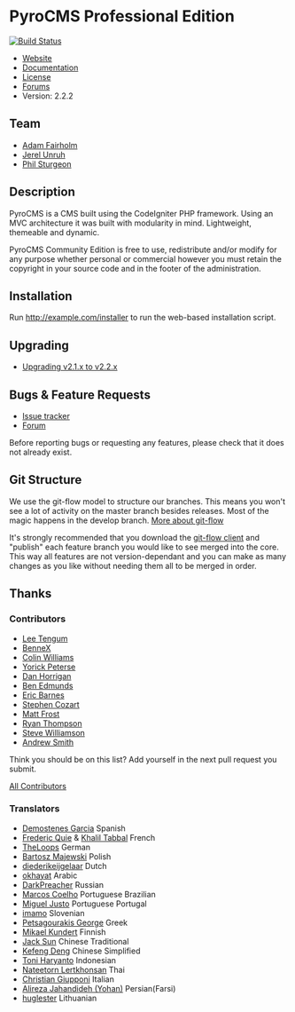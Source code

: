 # PyroCMS Professional Edition

[![Build Status](https://travis-ci.org/pyrocms/pyrocms.png?branch=2.2/master)](https://travis-ci.org/pyrocms/pyrocms)

* [Website](https://www.pyrocms.com/)
* [Documentation](https://www.pyrocms.com/documentation)
* [License](http://pyrocms.com/legal/license)
* [Forums](http://forum.pyrocms.com)
* Version: 2.2.2

## Team

* [Adam Fairholm](http://adamfairholm.com/)
* [Jerel Unruh](http://jerel.co/)
* [Phil Sturgeon](http://philsturgeon.co.uk/)

## Description

PyroCMS is a CMS built using the CodeIgniter PHP framework. Using an MVC architecture
it was built with modularity in mind. Lightweight, themeable and dynamic.

PyroCMS Community Edition is free to use, redistribute and/or modify for any purpose whether personal or commercial however you must retain the copyright in your source code and in the footer of the administration.

## Installation

Run http://example.com/installer to run the web-based installation script.

## Upgrading

* [Upgrading v2.1.x to v2.2.x](http://docs.pyrocms.com/2.2/manual/reference/upgrade-guides/upgrade-2-1-to-2-2-0)

## Bugs & Feature Requests

* [Issue tracker](http://github.com/pyrocms/pyrocms/issues)
* [Forum](http://forum.pyrocms.com)

Before reporting bugs or requesting any features, please check that it does not already exist.

## Git Structure

We use the git-flow model to structure our branches. This means you won't see a lot of activity on the master branch besides releases.
Most of the magic happens in the develop branch.
[More about git-flow](http://nvie.com/posts/a-successful-git-branching-model/)

It's strongly recommended that you download the [git-flow client](https://github.com/nvie/gitflow) and "publish" each feature branch you would like to see merged into the core. This way all features are not version-dependant and you can make as many changes as you like without needing them all to be merged in order.

## Thanks

### Contributors

* [Lee Tengum](http://twitter.com/thatleeguy)
* [BenneX](http://github.com/BenneX)
* [Colin Williams](http://williamsconcepts.com/)
* [Yorick Peterse](http://www.yorickpeterse.com/)
* [Dan Horrigan](http://dhorrigan.com/)
* [Ben Edmunds](http://benedmunds.com/)
* [Eric Barnes](http://ericlbarnes.com/)
* [Stephen Cozart](http://twitter.com/stephencozart)
* [Matt Frost](http://shortwhitebaldguy.com)
* [Ryan Thompson](http://aiwebsystems.com)
* [Steve Williamson](http://sjdub.com)
* [Andrew Smith](http://silentworks.co.uk)

Think you should be on this list? Add yourself in the next pull request you submit.

[All Contributors](https://github.com/pyrocms/pyrocms/contributors)

### Translators

* [Demostenes Garcia](http://www.demogar.com/) Spanish
* [Frederic Quie](http://www.bleekom.org/) & [Khalil Tabbal](http://www.khalil-tabbal.com) French
* [TheLoops](http://codeigniter.com/forums/member/62232/) German
* [Bartosz Majewski](http://404design.pl/) Polish
* [diederikeijgelaar](http://github.com/diederikeijgelaar) Dutch
* [okhayat](http://webymaster.com/) Arabic
* [DarkPreacher](http://darklab.ru) Russian
* [Marcos Coelho](http://marcoscoelho.com/) Portuguese Brazilian
* [Miguel Justo](http://migueljusto.net/) Portuguese Portugal
* [imamo](http://www.imamo.si/) Slovenian
* [Petsagourakis George](https://github.com/petsagouris) Greek
* [Mikael Kundert](https://github.com/mikaelkundert) Finnish
* [Jack Sun](http://www.omatic.com.tw/) Chinese Traditional
* [Kefeng Deng](http://www.51any.com/) Chinese Simplified
* [Toni Haryanto](http://toniharyanto.cs.upi.edu/) Indonesian
* [Nateetorn Lertkhonsan](http://twitter.com/ikwannnnn) Thai
* [Christian Giupponi](https://github.com/ChristianGiupponi) Italian
* [Alireza Jahandideh (Yohan)](http://twitter.com/AlirezaJahandid) Persian(Farsi)
* [huglester](http://webas.lt/) Lithuanian
